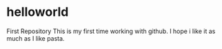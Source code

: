 # helloworld
First Repository
This is my first time working with github.
I hope i like it as much as I like pasta.
